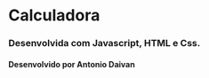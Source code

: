 # Calculadora 

### Desenvolvida com Javascript, HTML e Css. 

#### Desenvolvido por Antonio Daivan 
